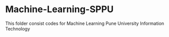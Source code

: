 # Machine-Learning-SPPU

This folder consist codes for Machine Learning Pune University Information Technology
